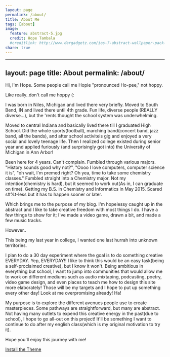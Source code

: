 ```yaml
---
layout: page
permalink: /about/
title: About Me
tags: [about]
image:
  feature: abstract-5.jpg
  credit: Hope Tambala
  #creditlink: http://www.dargadgetz.com/ios-7-abstract-wallpaper-pack-for-iphone-5-and-ipod-touch-retina/
share: true
---
```


---
layout: page
title: About
permalink: /about/
---

Hi, I'm Hope. Some people call me Hopie "pronounced Ho-pee," not hoppy. 

Like really..don't call me hoppy (:

I was born in Niles, Michigan and lived there very briefly. Moved to South Bend, IN and lived there until 4th grade. Fun life, diverse people (REALLY diverse...), but the 'rents thought the school system was underwhelming. 

Moved to central Indiana and basically lived there till I graduated High School. Did the whole sports(football), marching band(concert band, jazz band, all the bands), and after school activiteis gig and enjoyed a very social and lovely teenage life. Then I realized college existed during senior year and applied furiously (and surprisingly got into) the University of Michigan in Ann Arbor!

Been here for 4 years. Can't complain. Fumbled through various majors. "History sounds good why not?", "Oooo I love computers, computer science it is", "oh wait, I'm premed right? Oh yea, time to take some chemistry classes." Fumbled straight into a Chemistry major. Not my intention(chemistry is hard), but it seemed to work out(As in, I can graduate on time). Getting my B.S. in Chemistry and Informatics in May 2015. Scared s#%t-less but it has to happen sooner or later.

Which brings me to the purpose of my blog. I'm hopelessy caught up in the abstract and I like to take creative freedom with most things I do. I have a few things to show for it; I've made a video game, drawn a bit, and made a few music tracks.

However..

This being my last year in college, I wanted one last hurrah into unknown territories. 

I plan to do a 30 day experiment where the goal is to do something creative EVERYDAY. Yep, EVERYDAY!! I like to think this would be an easy task(being a self-proclaimed creative), but I know it won't. Being ambitious in everything but school, I want to jump into communities that would allow me to work on different mediums such as audio mixtaping, podcasting, poetry, video game design, and even places to teach me how to design this site more elaborately! Those will be my targets and I hope to put up something every other day! Look at me overpromising already! Ha!

My purpose is to explore the different avenues people use to create masterpieces. Some pathways are straightforward, but many are abstract. Not having many outlets to expend this creative energy in the past(due to school), I hope to go all-out on this project! It'll be something I want to continue to do after my english class(which is my original motivation to try it).

Hope you'll enjoy this journey with me!

<div markdown="0"><a href="{{ site.url }}/theme-setup" class="btn btn-info">Install the Theme</a></div>

[^1]: Example: *domain.com/category-name/post-title*
